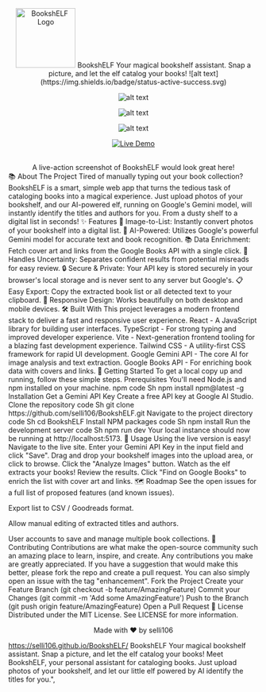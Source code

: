 <div align="center">
<img src="https://raw.githubusercontent.com/selli106/BookshELF/main/src/assets/Gemini_Generated_Image_op3vexop3vexop3v.png" alt="BookshELF Logo" width="120" />
BookshELF
Your magical bookshelf assistant. Snap a picture, and let the elf catalog your books!
![alt text](https://img.shields.io/badge/status-active-success.svg)

![alt text](https://img.shields.io/badge/license-MIT-blue.svg)

![alt text](https://img.shields.io/badge/Made%20with-React-1f425f.svg)

![alt text](https://img.shields.io/badge/Made%20with-TypeScript-1f425f.svg)
</div>
<p align="center">
<a href="https://selli106.github.io/BookshELF/" target="_blank" rel="noopener noreferrer">
<img src="https://img.shields.io/badge/Live%20Demo-Click%20Here-brightgreen?style=for-the-badge&logo=github" alt="Live Demo" />
</a>
</p>
<br />
<div align="center">
A live-action screenshot of BookshELF would look great here!
</div>
📚 About The Project
Tired of manually typing out your book collection? BookshELF is a smart, simple web app that turns the tedious task of cataloging books into a magical experience. Just upload photos of your bookshelf, and our AI-powered elf, running on Google's Gemini model, will instantly identify the titles and authors for you.
From a dusty shelf to a digital list in seconds!
✨ Features
📸 Image-to-List: Instantly convert photos of your bookshelf into a digital list.
🧠 AI-Powered: Utilizes Google's powerful Gemini model for accurate text and book recognition.
📚 Data Enrichment: Fetch cover art and links from the Google Books API with a single click.
🤔 Handles Uncertainty: Separates confident results from potential misreads for easy review.
🔒 Secure & Private: Your API key is stored securely in your browser's local storage and is never sent to any server but Google's.
📋 Easy Export: Copy the extracted book list or all detected text to your clipboard.
📱 Responsive Design: Works beautifully on both desktop and mobile devices.
🛠️ Built With
This project leverages a modern frontend stack to deliver a fast and responsive user experience.
React - A JavaScript library for building user interfaces.
TypeScript - For strong typing and improved developer experience.
Vite - Next-generation frontend tooling for a blazing fast development experience.
Tailwind CSS - A utility-first CSS framework for rapid UI development.
Google Gemini API - The core AI for image analysis and text extraction.
Google Books API - For enriching book data with covers and links.
🚀 Getting Started
To get a local copy up and running, follow these simple steps.
Prerequisites
You'll need Node.js and npm installed on your machine.
npm
code
Sh
npm install npm@latest -g
Installation
Get a Gemini API Key
Create a free API key at Google AI Studio.
Clone the repository
code
Sh
git clone https://github.com/selli106/BookshELF.git
Navigate to the project directory
code
Sh
cd BookshELF
Install NPM packages
code
Sh
npm install
Run the development server
code
Sh
npm run dev
Your local instance should now be running at http://localhost:5173.
📖 Usage
Using the live version is easy!
Navigate to the live site.
Enter your Gemini API Key in the input field and click "Save".
Drag and drop your bookshelf images into the upload area, or click to browse.
Click the "Analyze Images" button.
Watch as the elf extracts your books! Review the results.
Click "Find on Google Books" to enrich the list with cover art and links.
🗺️ Roadmap
See the open issues for a full list of proposed features (and known issues).

Export list to CSV / Goodreads format.

Allow manual editing of extracted titles and authors.

User accounts to save and manage multiple book collections.
🤝 Contributing
Contributions are what make the open-source community such an amazing place to learn, inspire, and create. Any contributions you make are greatly appreciated.
If you have a suggestion that would make this better, please fork the repo and create a pull request. You can also simply open an issue with the tag "enhancement".
Fork the Project
Create your Feature Branch (git checkout -b feature/AmazingFeature)
Commit your Changes (git commit -m 'Add some AmazingFeature')
Push to the Branch (git push origin feature/AmazingFeature)
Open a Pull Request
📄 License
Distributed under the MIT License. See LICENSE for more information.
<p align="center">
Made with ❤️ by selli106
</p>

https://selli106.github.io/BookshELF/
BookshELF Your magical bookshelf assistant. Snap a picture, and let the elf catalog your books!
Meet BookshELF, your personal assistant for cataloging books. Just upload photos of your bookshelf, and let our little elf powered by AI identify the titles for you.",
